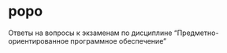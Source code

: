 popo
====

Ответы на вопросы к экзаменам по дисциплине “Предметно-ориентированное программное обеспечение”
